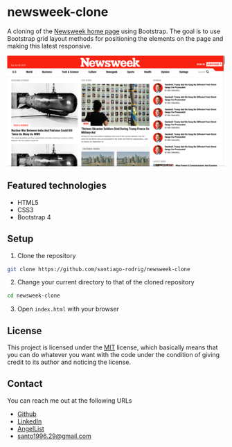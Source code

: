 # newsweek-clone

A cloning of the [Newsweek home page](https://www.newsweek.com/) using
Bootstrap. The goal is to use Bootstrap grid layout methods for positioning
the elements on the page and making this latest responsive.

![application demo image](./doc/demo.png)

## Featured technologies

- HTML5
- CSS3
- Bootstrap 4

## Setup

1. Clone the repository

```zsh
git clone https://github.com/santiago-rodrig/newsweek-clone
```

2. Change your current directory to that of the cloned repository

```zsh
cd newsweek-clone
```

3. Open `index.html` with your browser

## License

This project is licensed under the [MIT](./LICENSE) license, which
basically means that you can do whatever you want with the code under the
condition of giving credit to its author and noticing the license.

## Contact

You can reach me out at the following URLs

- [Github](https://github.com/santiago-rodrig)
- [LinkedIn](https://www.linkedin.com/in/santiago-andres-rodriguez-marquez)
- [AngelList](https://angel.co/u/santiago-andres-rodriguez-marquez)
- [santo1996.29@gmail.com](mailto:santo1996.29@gmail.com)
